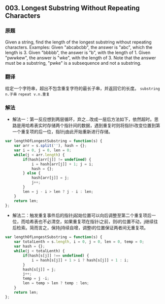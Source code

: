 ## 003. Longest Substring Without Repeating Characters
### 原题
Given a string, find the length of the longest substring without repeating characters.
Examples:
Given "abcabcbb", the answer is "abc", which the length is 3.
Given "bbbbb", the answer is "b", with the length of 1.
Given "pwwkew", the answer is "wke", with the length of 3. Note that the answer must be a substring, "pwke" is a subsequence and not a substring.
### 翻译
给定一个字符串，超出不包含重复字符的最长子串，并返回它的长度。
`substring n.子串`    `repeat v.n.重复`
### 解法
- 解法一：第一反应想到两层循环，弃之...改成一层后方法如下，依然超时。思路是用哈希表实时存储两个指针间的数据，遇到重复时则将指针i改变位置到第一个重复项的后一位，指针j由此开始重新进行存储。
```javascript
var lengthOfLongestSubstring = function(s) {
    var arr = s.split(''), hash = {};
    var i = 0, j = 0, len = 0;
    while(j < arr.length) {
        if(hash[arr[j]] != undefined) {
            i = hash[arr[j]] + 1; j = i;
            hash = {};
        } else {
            hash[arr[j]] = j;
            j++;
        }
        len = j - i > len ? j - i : len;
    }
    return len;
};
```
- 解法二：触发重复事件后的指针j起始位置可以向后调整至第二个重复项后一位，而哈希表也不必清空，如果重复项在指针i之前，则i的位置不动，j继续往后检索。简而言之，保持j持续自增，调整i的位置保证两者间无重复项。
```javascript
var lengthOfLongestSubstring = function(s) {
    var totalLenth = s.length, i = 0, j = 0, len = 0, temp = 0;
    var hash = {};
    while(j < totalLenth) {
        if(hash[s[j]] !== undefined) {
            i = hash[s[j]] + 1 > i ? hash[s[j]] + 1 : i;
        }
        hash[s[j]] = j;
        j++;
        temp = j -i;
        len = temp > len ? temp : len;
    }
    return len;
};
```